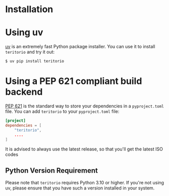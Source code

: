 # Installation

# Using uv

[uv] is an extremely fast Python package installer.
You can use it to install `teritorio` and try it out:

```console
$ uv pip install teritorio
```

# Using a PEP 621 compliant build backend

[PEP 621] is the standard way to store your dependencies in a `pyproject.toml` file.
You can add `teritorio` to your `pyproject.toml` file:

```toml
[project]
dependencies = [
    "teritorio",
    ....
]
```

It is advised to always use the latest release, so that you'll get the latest ISO codes

## Python Version Requirement

Please note that `teritorio` requires Python 3.10 or higher. If you're not using uv,
please ensure that you have such a version installed in your system.

[uv]: https://github.com/astral-sh/uv
[PEP 621]: https://peps.python.org/pep-0621/
